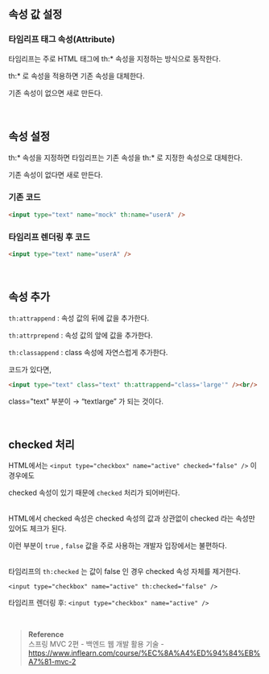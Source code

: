 ## 속성 값 설정

### 타임리프 태그 속성(Attribute)

타임리프는 주로 HTML 태그에 th:* 속성을 지정하는 방식으로 동작한다.

th:* 로 속성을 적용하면 기존 속성을 대체한다. 

기존 속성이 없으면 새로 만든다.

<br/>

## 속성 설정

th:* 속성을 지정하면 타임리프는 기존 속성을 th:* 로 지정한 속성으로 대체한다. 

기존 속성이 없다면 새로 만든다. 

### 기존 코드

```html
<input type="text" name="mock" th:name="userA" />
```

### 타임리프 렌더링 후 코드

```html
<input type="text" name="userA" />
```

<br/>

## 속성 추가

`th:attrappend` : 속성 값의 뒤에 값을 추가한다.

`th:attrprepend` : 속성 값의 앞에 값을 추가한다.

`th:classappend` : class 속성에 자연스럽게 추가한다.

 

코드가 있다면,

```html
<input type="text" class="text" th:attrappend="class='large'" /><br/>
```

class="text" 부분이 → “textlarge” 가  되는 것이다.

<br/>

## checked 처리

HTML에서는 `<input type="checkbox" name="active" checked="false" />` 이 경우에도

checked 속성이 있기 때문에 `checked` 처리가 되어버린다.

<br/>HTML에서 checked 속성은 checked 속성의 값과 상관없이 checked 라는 속성만 있어도 체크가 된다.

이런 부분이 `true` , `false` 값을 주로 사용하는 개발자 입장에서는 불편하다.

<br/>타임리프의 `th:checked` 는 값이 false 인 경우 checked 속성 자체를 제거한다.

`<input type="checkbox" name="active" th:checked="false" />`

타임리프 렌더링 후: `<input type="checkbox" name="active" />`

<br/>

>**Reference** <br/>스프링 MVC 2편 - 백엔드 웹 개발 활용 기술 - https://www.inflearn.com/course/%EC%8A%A4%ED%94%84%EB%A7%81-mvc-2